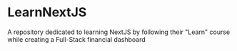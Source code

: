 # LearnNextJS
A repository dedicated to learning NextJS by following their "Learn" course while creating a Full-Stack financial dashboard
